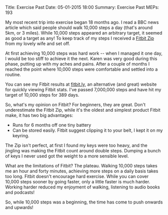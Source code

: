 Title: Exercise Past
Date: 05-01-2015 18:00
Summary: Exercise Past
MEPs: 193

My most recent trip into exercise began 18 months ago. I read a BBC news article which said people should walk 10,000 steps a day (that's around 5km, or 3 miles). While 10,000 steps appeared an arbitrary target, it seemed as good a target as any! To keep track of my steps I received a [Fitbit Zip](https://www.fitbit.com/uk/zip) from my lovely wife and set off.

At first achieving 10,000 steps was hard work -- when I managed it one day, I would be too stiff to achieve it the next. Karen was very good during this phase, putting up with my aches and pains. After a couple of months I reached the point where 10,000 steps were comfortable and settled into a routine.

You can see my Fitbit results at [fitbit.ly](http://fitbit.ly/azumanga), an alternative (and great) website for quickly viewing Fitbit stats. I've passed 7,000,000 steps and have hit my target of 10,000 steps for 389 days.

So, what's my opinion on Fitbit? For beginners, they are great. Don't underestimate the Fitbit Zip, while it's the oldest and simplest product Fitbit make, it has two big advantages:

* Runs for 6 months off one tiny battery
* Can be stored easily. Fitbit suggest clipping it to your belt, I kept it on my keyring.

The Zip isn't perfect, at first I found my keys were too heavy, and the jingling was making the Fitbit count around double steps. Dumping a bunch of keys I never used got the weight to a more sensible level.

What are the limitations of Fitbit? The plateau. Walking 10,000 steps takes me an hour and forty minutes, achieving more steps on a daily basis takes too long. Fitbit doesn't encourage hard exercise. While you can cover 10,000 steps sooner by going faster, only a little faster is much harder. Working harder reduced my enjoyment of walking, listening to audio books and podcasts!

So, while 10,000 steps was a beginning, the time has come to push onwards and upwards!